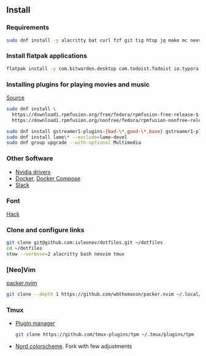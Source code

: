 ## Install
### Requirements
```sh
sudo dnf install -y alacritty bat curl fzf git tig htop jq make mc neovim nodejs openssl-devel zlib-devel perl-App-cpanminus starship the_silver_searcher tmux stow
```

### Install flatpak applications
```sh
flatpak install -y com.bitwarden.desktop com.todoist.Todoist io.typora.Typora md.obsidian.Obsidian org.telegram.desktop us.zoom.Zoom
```

### Installing plugins for playing movies and music
[Source](https://docs.fedoraproject.org/en-US/quick-docs/assembly_installing-plugins-for-playing-movies-and-music/)
```sh
sudo dnf install \
  https://download1.rpmfusion.org/free/fedora/rpmfusion-free-release-$(rpm -E %fedora).noarch.rpm \
  https://download1.rpmfusion.org/nonfree/fedora/rpmfusion-nonfree-release-$(rpm -E %fedora).noarch.rpm

sudo dnf install gstreamer1-plugins-{bad-\*,good-\*,base} gstreamer1-plugin-openh264 gstreamer1-libav --exclude=gstreamer1-plugins-bad-free-devel
sudo dnf install lame\* --exclude=lame-devel
sudo dnf group upgrade --with-optional Multimedia
```

### Other Software
- [Nvidia drivers](https://rpmfusion.org/Howto/NVIDIA)
- [Docker](https://docs.docker.com/engine/install/ubuntu), [Docker Compose](https://docs.docker.com/compose/install/)
- [Slack](https://slack.com/intl/en-ua/downloads/linux)

### Font
[Hack](https://sourcefoundry.org/hack/)

### Clone and configure links
```sh
git clone git@github.com:ivleonov/dotfiles.git ~/dotfiles
cd ~/dotfiles
stow --verbose=2 alacritty bash neovim tmux
```

### [Neo]Vim
[packer.nvim](https://github.com/wbthomason/packer.nvim#quickstart)
```sh
git clone --depth 1 https://github.com/wbthomason/packer.nvim ~/.local/share/nvim/site/pack/packer/start/packer.nvim
```

### Tmux
- [Plugin manager](https://github.com/tmux-plugins/tpm)
  ```sh
  git clone https://github.com/tmux-plugins/tpm ~/.tmux/plugins/tpm
  ```
- [Nord colorscheme](https://github.com/ivleonov/nord-tmux). Fork with few adjustments
